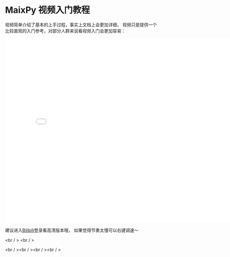 
MaixPy 视频入门教程
========


视频简单介绍了基本的上手过程，事实上文档上会更加详细， 视频只是提供一个比较直观的入门参考，对部分人群来说看视频入门会更加容易：

<iframe width="800" height="600" src="//player.bilibili.com/player.html?aid=52613549&cid=92076022&page=1" scrolling="no" border="0" frameborder="no" framespacing="0" allowfullscreen="true"> </iframe>

建议进入[Bilibili](https://www.bilibili.com/video/av52613549?zw)登录看高清版本哦， 如果觉得节奏太慢可以右键调速～

<br / >
<br / >



<br / ><br / ><br / ><br / >